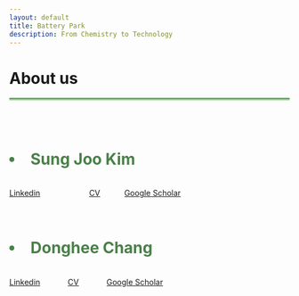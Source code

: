```yaml
---
layout: default
title: Battery Park
description: From Chemistry to Technology
---
```


# About us <i class="arrow right"></i>

<hr style="background: linear-gradient(#4a8049, #d8f5d0); height: 5px; border: none;">
<br>
<br>
<h1><Li style="color: #4a8049;"><b>Sung Joo Kim</b></Li></h1>
<br>
<div class="columns">
  <div class="column" style="width: 100px !important;">
    <a href="https://www.linkedin.com/in/sungjookim/">Linkedin</a>
  </div>
  <div class="column">
    <a href="https://donghee1025.github.io/Battery-Park/masthead/CV-SJK_092024.pdf" target="_blank">CV</a>
  </div>
  <div class="column">
    <a href="https://scholar.google.com/citations?user=a_DrrJ0AAAAJ">Google Scholar</a>
  </div>
  <div class="column"></div>
  <div class="column"></div>
  <div class="column"></div>
  <div class="column"></div>
</div>
<br><br>
<h1><Li style="color: #4a8049;"><b>Donghee Chang</b></Li></h1>
<br>
<div class="columns">
  <div class="column">
    <a href="https://www.linkedin.com/in/dongheechang/">Linkedin</a>
  </div>
  <div class="column"> 
    <a href="https://donghee1025.github.io/Battery-Park/masthead/CV_DongheeChang.pdf" target="_blank">CV</a>
  </div>
  <div class="column"> 
    <a href="https://scholar.google.com/citations?hl=en&user=FygpjYEAAAAJ">Google Scholar</a>
  </div> 
  <div class="column"></div>
  <div class="column"></div>
  <div class="column"></div>
  <div class="column"></div>
</div>




